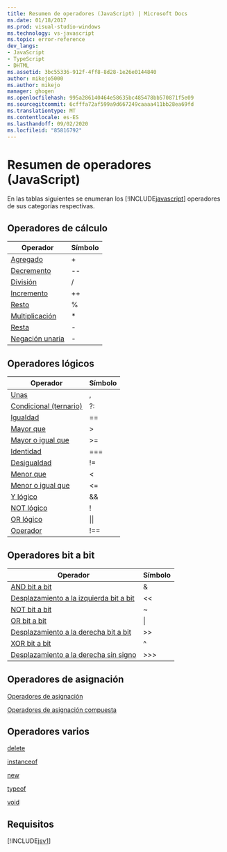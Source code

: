 ```yaml
---
title: Resumen de operadores (JavaScript) | Microsoft Docs
ms.date: 01/18/2017
ms.prod: visual-studio-windows
ms.technology: vs-javascript
ms.topic: error-reference
dev_langs:
- JavaScript
- TypeScript
- DHTML
ms.assetid: 3bc55336-912f-4ff8-8d28-1e26e0144840
author: mikejo5000
ms.author: mikejo
manager: ghogen
ms.openlocfilehash: 995a286140464e58635bc485478bb570871f5e09
ms.sourcegitcommit: 6cfffa72af599a9d667249caaaa411bb28ea69fd
ms.translationtype: MT
ms.contentlocale: es-ES
ms.lasthandoff: 09/02/2020
ms.locfileid: "85816792"
---
```

# <a name="operator-summary-javascript"></a>Resumen de operadores (JavaScript)
En las tablas siguientes se enumeran los [!INCLUDE[javascript](../../javascript/includes/javascript-md.md)] operadores de sus categorías respectivas.  
  
## <a name="computational-operators"></a>Operadores de cálculo  
  
|Operador|Símbolo|  
|--------------|------------|  
|[Agregado](../../javascript/reference/addition-operator-decrement-javascript.md)|+|  
|[Decremento](../../javascript/reference/increment-and-decrement-operators-javascript.md)|--|  
|[División](../../javascript/reference/division-operator-decrement-javascript.md)|/|  
|[Incremento](../../javascript/reference/increment-and-decrement-operators-javascript.md)|++|  
|[Resto](../../javascript/reference/modulus-operator-decrementjavascript.md)|%|  
|[Multiplicación](../../javascript/reference/multiplication-operator-decrement-javascript.md)|*|  
|[Resta](../../javascript/reference/subtraction-operator-decrement-javascript.md)|-|  
|[Negación unaria](../../javascript/reference/subtraction-operator-decrement-javascript.md)|-|  
  
## <a name="logical-operators"></a>Operadores lógicos  
  
|Operador|Símbolo|  
|--------------|------------|  
|[Unas](../../javascript/reference/comma-operator-decrement-javascript.md)|,|  
|[Condicional (ternario)](../../javascript/reference/conditional-ternary-operator-decrement-javascript.md)|?:|  
|[Igualdad](../../javascript/reference/comparison-operators-javascript.md)|==|  
|[Mayor que](../../javascript/reference/comparison-operators-javascript.md)|>|  
|[Mayor o igual que](../../javascript/reference/comparison-operators-javascript.md)|>=|  
|[Identidad](../../javascript/reference/comparison-operators-javascript.md)|===|  
|[Desigualdad](../../javascript/reference/comparison-operators-javascript.md)|!=|  
|[Menor que](../../javascript/reference/comparison-operators-javascript.md)|<|  
|[Menor o igual que](../../javascript/reference/comparison-operators-javascript.md)|<=|  
|[Y lógico](../../javascript/reference/logical-and-operator-decrement-javascript.md)|&&|  
|[NOT lógico](../../javascript/reference/logical-not-operator-decrement-exclpt-javascript.md)|!|  
|[OR lógico](../../javascript/reference/logical-or-operator-decrement-javascript.md)|&#124;&#124;|  
|[Operador](../../javascript/reference/comparison-operators-javascript.md)|!==|  
  
## <a name="bitwise-operators"></a>Operadores bit a bit  
  
|Operador|Símbolo|  
|--------------|------------|  
|[AND bit a bit](../../javascript/reference/bitwise-and-operator-decrement-javascript.md)|&|  
|[Desplazamiento a la izquierda bit a bit](../../javascript/reference/bitwise-left-shift-operator-decrement-javascript.md)|<\<|  
|[NOT bit a bit](../../javascript/reference/bitwise-not-operator-decrement-tilde-javascript.md)|~|  
|[OR bit a bit](../../javascript/reference/bitwise-or-operator-decrement-javascript.md)|&#124;|  
|[Desplazamiento a la derecha bit a bit](../../javascript/reference/bitwise-right-shift-operator-decrement-javascript.md)|>>|  
|[XOR bit a bit](../../javascript/reference/bitwise-xor-operator-decrement-hat-javascript.md)|^|  
|[Desplazamiento a la derecha sin signo](../../javascript/reference/unsigned-right-shift-operator-decrement-javascript.md)|>>>|  
  
## <a name="assignment-operators"></a>Operadores de asignación  
 [Operadores de asignación](../../javascript/reference/assignment-operator-decrement-equal-javascript.md)  
  
 [Operadores de asignación compuesta](../../javascript/reference/compound-assignment-operators-javascript.md)  
  
## <a name="miscellaneous-operators"></a>Operadores varios  
 [delete](../../javascript/reference/delete-operator-decrementjavascript.md)  
  
 [instanceof](../../javascript/reference/instanceof-operator-decrementjavascript.md)  
  
 [new](../../javascript/reference/new-operator-decrementjavascript.md)  
  
 [typeof](../../javascript/reference/typeof-operator-decrementjavascript.md)  
  
 [void](../../javascript/reference/void-operator-decrementjavascript.md)  
  
## <a name="requirements"></a>Requisitos  
 [!INCLUDE[jsv1](../../javascript/misc/includes/jsv1-md.md)]